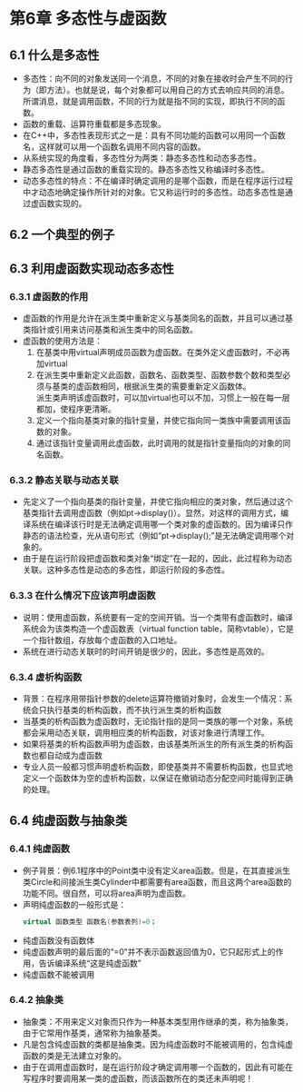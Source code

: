 # 第6章 多态性与虚函数
## 6.1 什么是多态性
* 多态性：向不同的对象发送同一个消息，不同的对象在接收时会产生不同的行为（即方法）。也就是说，每个对象都可以用自己的方式去响应共同的消息。所谓消息，就是调用函数，不同的行为就是指不同的实现，即执行不同的函数。
* 函数的重载、运算符重载都是多态现象。
* 在C++中，多态性表现形式之一是：具有不同功能的函数可以用同一个函数名，这样就可以用一个函数名调用不同内容的函数。
* 从系统实现的角度看，多态性分为两类：静态多态性和动态多态性。 
* 静态多态性是通过函数的重载实现的。静态多态性又称编译时多态性。
* 动态多态性的特点：不在编译时确定调用的是哪个函数，而是在程序运行过程中才动态地确定操作所针对的对象。它又称运行时的多态性。动态多态性是通过虚函数实现的。
## 6.2 一个典型的例子
## 6.3 利用虚函数实现动态多态性
### 6.3.1 虚函数的作用
* 虚函数的作用是允许在派生类中重新定义与基类同名的函数，并且可以通过基类指针或引用来访问基类和派生类中的同名函数。
* 虚函数的使用方法是：
	1. 在基类中用virtual声明成员函数为虚函数。在类外定义虚函数时，不必再加virtual
	2. 在派生类中重新定义此函数，函数名、函数类型、函数参数个数和类型必须与基类的虚函数相同，根据派生类的需要重新定义函数体。  
	   派生类声明该虚函数时，可以加virtual也可以不加，习惯上一般在每一层都加，使程序更清晰。
	3. 定义一个指向基类对象的指针变量，并使它指向同一类族中需要调用该函数的对象。
	4. 通过该指针变量调用此虚函数，此时调用的就是指针变量指向的对象的同名函数。
### 6.3.2 静态关联与动态关联
* 先定义了一个指向基类的指针变量，并使它指向相应的类对象，然后通过这个基类指针去调用虚函数（例如pt->display()）。显然，对这样的调用方式，编译系统在编译该行时是无法确定调用哪一个类对象的虚函数的。因为编译只作静态的语法检查，光从语句形式（例如“pt->display();”是无法确定调用哪个对象的。
* 由于是在运行阶段把虚函数和类对象“绑定”在一起的，因此，此过程称为动态关联。这种多态性是动态的多态性，即运行阶段的多态性。
### 6.3.3 在什么情况下应该声明虚函数
* 说明：使用虚函数，系统要有一定的空间开销。当一个类带有虚函数时，编译系统会为该类构造一个虚函数表（virtual function table，简称vtable），它是一个指针数组，存放每个虚函数的入口地址。
* 系统在进行动态关联时的时间开销是很少的，因此，多态性是高效的。
### 6.3.4 虚析构函数
* 背景：在程序用带指针参数的delete运算符撤销对象时，会发生一个情况：系统会只执行基类的析构函数，而不执行派生类的析构函数
* 当基类的析构函数为虚函数时，无论指针指的是同一类族的哪一个对象，系统都会采用动态关联，调用相应类的析构函数，对该对象进行清理工作。
* 如果将基类的析构函数声明为虚函数，由该基类所派生的所有派生类的析构函数也都自动成为虚函数
* 专业人员一般都习惯声明虚析构函数，即使基类并不需要析构函数，也显式地定义一个函数体为空的虚析构函数，以保证在撤销动态分配空间时能得到正确的处理。
## 6.4 纯虚函数与抽象类
### 6.4.1 纯虚函数
* 例子背景：例6.1程序中的Point类中没有定义area函数。但是，在其直接派生类Circle和间接派生类Cylinder中都需要有area函数，而且这两个area函数的功能不同。很自然，可以将area声明为虚函数。
* 声明纯虚函数的一般形式是：
	``` C++
	virtual 函数类型 函数名(参数表列)=0；
	```
* 纯虚函数没有函数体
* 纯虚函数声明的最后面的“=0”并不表示函数返回值为0，它只起形式上的作用，告诉编译系统“这是纯虚函数”
* 纯虚函数不能被调用
### 6.4.2 抽象类
* 抽象类：不用来定义对象而只作为一种基本类型用作继承的类，称为抽象类，由于它常用作基类，通常称为抽象基类。
* 凡是包含纯虚函数的类都是抽象类。因为纯虚函数时不能被调用的，包含纯虚函数的类是无法建立对象的。
* 由于在调用虚函数时，是在运行阶段才确定调用哪一个函数的，因此有可能在写程序时要调用某一类的虚函数，而该函数所在的类还未声明呢！
